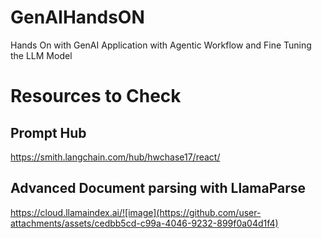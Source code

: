 # GenAIHandsON
Hands On with GenAI Application with Agentic Workflow and Fine Tuning the LLM Model 

# Resources to Check
## Prompt Hub
https://smith.langchain.com/hub/hwchase17/react/

## Advanced Document parsing with LlamaParse
https://cloud.llamaindex.ai/![image](https://github.com/user-attachments/assets/cedbb5cd-c99a-4046-9232-899f0a04d1f4)



